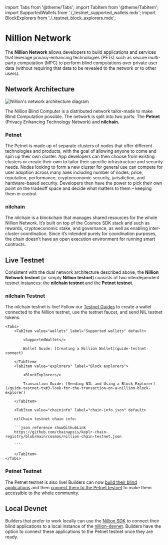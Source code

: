 import Tabs from '@theme/Tabs';
import TabItem from '@theme/TabItem';
import SupportedWallets from './\_testnet_supported_wallets.mdx';
import BlockExplorers from './\_testnet_block_explorers.mdx';

# Nillion Network

The **Nillion Network** allows developers to build applications and services that leverage privacy-enhancing technologies (PETs) such as secure multi-party computation (MPC) to perform blind computations over private user data (without requiring that data to be revealed to the network or to other users).

## Network Architecture

![Nillion's network architecture diagram](/img/network_diagram.png)

The Nillion Blind Computer is a distributed network tailor-made to make Blind Computation possible. The network is split into two parts: The **Petnet** (Privacy Enhancing Technology Network) and **nilchain**.

### Petnet

The Petnet is made up of separate clusters of nodes that offer different technologies and products, with the goal of allowing anyone to come and spin up their own cluster. App developers can then choose from existing clusters or create their own to tailor their specific infrastructure and security needs. Nodes looking to form a new cluster for general use can compete for user adoption across many axes including number of nodes, price, reputation, performance, cryptoeconomic security, jurisdiction, and hardware-based security. Developers then have the power to pick their own point on the tradeoff space and decide what matters to them – keeping them in control.

### nilchain

The nilchain is a blockchain that manages shared resources for the whole Nillion Network. It’s built on top of the Cosmos SDK stack and such as rewards, cryptoeconomic stake, and governance, as well as enabling inter-cluster coordination. Since it’s intended purely for coordination purposes, the chain doesn’t have an open execution environment for running smart contracts.

## Live Testnet

Consistent with the dual network architecture described above, the **Nillion Network testnet** (or simply **Nillion testnet**) consists of two interdependent testnet instances: the **nilchain testnet** and the **Petnet testnet**.

### nilchain Testnet

The nilchain testnet is live! Follow our [Testnet Guides](/testnet-guides) to create a wallet connected to the Nillion testnet, use the testnet faucet, and send NIL testnet tokens.

    <Tabs>
        <TabItem value="wallets" label="Supported wallets" default>

            <SupportedWallets/>

            Wallet Guide: [Creating a Nillion Wallet](guide-testnet-connect)

        </TabItem>
        <TabItem value="explorers" label="Block explorers">

            <BlockExplorers/>

            Transaction Guide: [Sending NIL and Using a Block Explorer](/guide-testnet-tx#3-look-for-the-transaction-on-a-nillion-block-explorer)

        </TabItem>

        <TabItem value="chaininfo" label="chain-info.json" default>

        nilChain testnet chain info:

        ```json reference showGithubLink
        https://github.com/chainapsis/keplr-chain-registry/blob/main/cosmos/nillion-chain-testnet.json

        ```

        </TabItem>
    </Tabs>

### Petnet Testnet

The Petnet testnet is also live! Builders can now [build their blind applications](/quickstart) and then [connect them to the Petnet testnet](/network-configuration) to make them accessible to the whole community.

## Local Devnet

Builders that prefer to work locally can use the [Nillion SDK](/nillion-sdk-and-tools) to connect their blind applications to a local instance of the [nillion-devnet](/nillion-devnet). Builders have the option to connect these applications to the Petnet testnet once they are ready.
